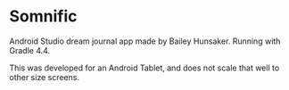 # Somnific
Android Studio dream journal app made by Bailey Hunsaker. Running with Gradle 4.4.

This was developed for an Android Tablet, and does not scale that well to other size screens.
